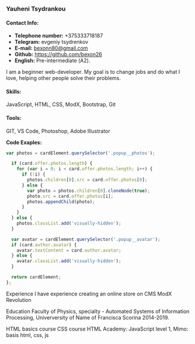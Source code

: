 ### Yauheni Tsydrankou ###

#### Contact Info: ####
* **Telephone number:** 
 +375333718187
* **Telegram:** evgeniy tsydrenkov
* **E-mail:** bexonn80@gmail.com
* **Github:** https://github.com/bexon26
* **English:** Pre-intermediate (А2).


I am a beginner web-developer. My goal is to change jobs and do what I love, helping other people solve their problems.


#### Skills: #### 
JavaScript, HTML, CSS, ModX, Bootstrap, Git
#### Tools: #### 
GIT, VS Code, Photoshop, Adobe Illustrator

**Code Exaples:**
```javascript
var photos = cardElement.querySelector('.popup__photos');

  if (card.offer.photos.length) {
    for (var i = 0; i < card.offer.photos.length; i++) {
      if (!i) {
        photos.children[0].src = card.offer.photos[0];
      } else {
        var photo = photos.children[0].cloneNode(true);
        photo.src = card.offer.photos[i];
        photos.appendChild(photo);
      }
    }
  } else {
    photos.classList.add('visually-hidden');
  }

  var avatar = cardElement.querySelector('.popup__avatar');
  if (card.author.avatar) {
    avatar.textContent = card.author.avatar;
  } else {
    avatar.classList.add('visually-hidden');
  }

  return cardElement;
};
```
Experience
I have experience creating an online store on CMS ModX Revolution

Education
Faculty of Physics, specialty - Automated Systems of Information Processing, Univerversity of Name of Francisca Scorina 2014-2019.

HTML basics course
CSS course 
HTML Academy: JavaScript level 1, Mimo: basis html, css, js